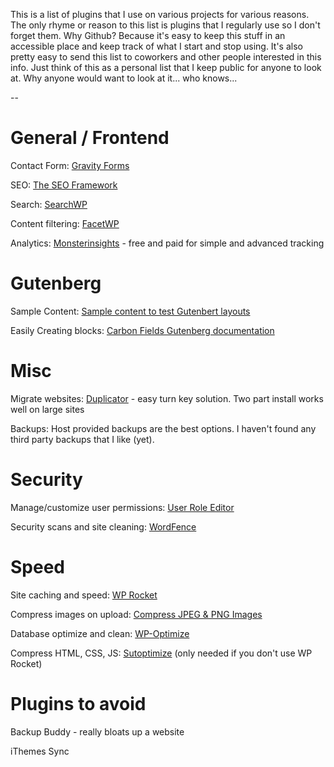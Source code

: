 This is a list of plugins that I use on various projects for various reasons. The only rhyme or reason to this list is plugins that I regularly use so I don't forget them. Why Github? Because it's easy to keep this stuff in an accessible place and keep track of what I start and stop using. It's also pretty easy to send this list to coworkers and other people interested in this info. Just think of this as a personal list that I keep public for anyone to look at. Why anyone would want to look at it... who knows...

--

# General / Frontend

Contact Form: [Gravity Forms](https://www.gravityforms.com/)

SEO: [The SEO Framework](https://theseoframework.com/)

Search: [SearchWP](https://searchwp.com/)

Content filtering: [FacetWP](https://facetwp.com/)

Analytics: [Monsterinsights](https://www.monsterinsights.com/) - free and paid for simple and advanced tracking


# Gutenberg

Sample Content: [Sample content to test Gutenbert layouts](https://gist.github.com/brianpurkiss/a75c7fd0d0b18b8cb0581dd7916b0ec8)

Easily Creating blocks: [Carbon Fields Gutenberg documentation](https://docs.carbonfields.net/#/containers/gutenberg-blocks)


# Misc

Migrate websites: [Duplicator](https://wordpress.org/plugins/duplicator/) - easy turn key solution. Two part install works well on large sites

Backups: Host provided backups are the best options. I haven't found any third party backups that I like (yet).


# Security

Manage/customize user permissions: [User Role Editor](https://wordpress.org/plugins/user-role-editor/)

Security scans and site cleaning: [WordFence](https://www.wordfence.com/)


# Speed

Site caching and speed: [WP Rocket](https://wp-rocket.me/)

Compress images on upload: [Compress JPEG & PNG Images](https://wordpress.org/plugins/tiny-compress-images/)

Database optimize and clean: [WP-Optimize](https://wordpress.org/plugins/wp-optimize/)

Compress HTML, CSS, JS: [Sutoptimize](https://wordpress.org/plugins/autoptimize/) (only needed if you don't use WP Rocket)


# Plugins to avoid

Backup Buddy - really bloats up a website

iThemes Sync
